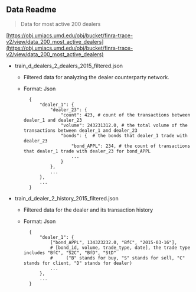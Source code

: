 ## Data Readme

> Data for most active 200 dealers

[https://obj.umiacs.umd.edu/obj/bucket/finra-trace-v2/view/data_200_most_active_dealers](https://obj.umiacs.umd.edu/obj/bucket/finra-trace-v2/view/data_200_most_active_dealers)

- train_d_dealers_2_dealers_2015_filtered.json

    + Filtered data for analyzing the dealer counterparty network.
    + Format: Json
    
            {
                "dealer_1": {
                    "dealer_23": {
                        "count": 423, # count of the transactions between dealer_1 and dealer_23
                        "volume": 243231312.0, # the total volume of the transactions between dealer_1 and dealer_23
                        "bonds": {  # the bonds that dealer_1 trade with dealer_23
                            "bond_APPL": 234, # the count of transactions that dealer_1 trade with dealer_23 for bond_APPL
                            ...
                        }
                    },
                    ...
                },
                ...
            }

- train_d_dealer_2_history_2015_filtered.json

    + Filtered data for the dealer and its transaction history
    + Format: Json
    
            {
                "dealer_1": {
                    ["bond_APPL", 134323232.0, "BfC", "2015-03-16"],
                    # [bond_id, volume, trade_type, date], the trade type includes "BfC", "S2C", "BfD", "StD" 
                    #     ("B" stands for buy, "S" stands for sell, "C" stands for client, "D" stands for dealer)
                    ...
                },
                ...
            }
    